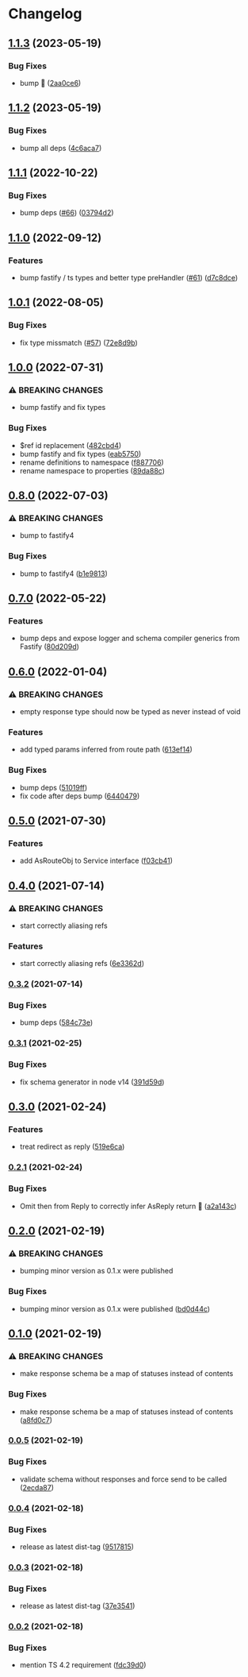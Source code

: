# Changelog

## [1.1.3](https://github.com/Coobaha/typed-fastify/compare/v1.1.2...v1.1.3) (2023-05-19)


### Bug Fixes

* bump 📸 ([2aa0ce6](https://github.com/Coobaha/typed-fastify/commit/2aa0ce641cf6fffa1d418715abf4c100f4965698))

## [1.1.2](https://github.com/Coobaha/typed-fastify/compare/v1.1.1...v1.1.2) (2023-05-19)


### Bug Fixes

* bump all deps ([4c6aca7](https://github.com/Coobaha/typed-fastify/commit/4c6aca7e0c0edcfc25b2e567005a45c0ed98d2b0))

## [1.1.1](https://github.com/Coobaha/typed-fastify/compare/v1.1.0...v1.1.1) (2022-10-22)


### Bug Fixes

* bump deps ([#66](https://github.com/Coobaha/typed-fastify/issues/66)) ([03794d2](https://github.com/Coobaha/typed-fastify/commit/03794d2e5e8eca914194dec58bb681e07faa4a04))

## [1.1.0](https://github.com/Coobaha/typed-fastify/compare/v1.0.1...v1.1.0) (2022-09-12)


### Features

* bump fastify / ts types and better type preHandler ([#61](https://github.com/Coobaha/typed-fastify/issues/61)) ([d7c8dce](https://github.com/Coobaha/typed-fastify/commit/d7c8dce5003f5b1d05819c819060b440c86a6613))

## [1.0.1](https://github.com/Coobaha/typed-fastify/compare/v1.0.0...v1.0.1) (2022-08-05)


### Bug Fixes

* fix type missmatch ([#57](https://github.com/Coobaha/typed-fastify/issues/57)) ([72e8d9b](https://github.com/Coobaha/typed-fastify/commit/72e8d9b61cad07ff3e39ced44b8b952ce6e5260c))

## [1.0.0](https://github.com/Coobaha/typed-fastify/compare/v0.8.0...v1.0.0) (2022-07-31)


### ⚠ BREAKING CHANGES

* bump fastify and fix types

### Bug Fixes

* $ref id replacement ([482cbd4](https://github.com/Coobaha/typed-fastify/commit/482cbd4c412f43df015ccb4b9bec09f0e15514eb))
* bump fastify and fix types ([eab5750](https://github.com/Coobaha/typed-fastify/commit/eab5750d1f30b8e1d414742fe314ff1f800d4b70))
* rename definitions to namespace ([f887706](https://github.com/Coobaha/typed-fastify/commit/f887706fed340a5943212984b7cdb0d7352f72a6))
* rename namespace to properties ([89da88c](https://github.com/Coobaha/typed-fastify/commit/89da88c49967eaa5c53db88b848f509e31ae172d))

## [0.8.0](https://github.com/Coobaha/typed-fastify/compare/v0.7.0...v0.8.0) (2022-07-03)


### ⚠ BREAKING CHANGES

* bump to fastify4

### Bug Fixes

* bump to fastify4 ([b1e9813](https://github.com/Coobaha/typed-fastify/commit/b1e98132abb660cc0bb7b0d0d905ef252f3b15d0))

## [0.7.0](https://github.com/Coobaha/typed-fastify/compare/v0.6.0...v0.7.0) (2022-05-22)


### Features

* bump deps and expose logger and schema compiler generics from Fastify ([80d209d](https://github.com/Coobaha/typed-fastify/commit/80d209dda1721ee4492a5eff5a05ac07fe76c7e6))

## [0.6.0](https://www.github.com/Coobaha/typed-fastify/compare/v0.5.0...v0.6.0) (2022-01-04)


### ⚠ BREAKING CHANGES

* empty response type should now be typed as never instead of void

### Features

* add typed params inferred from route path ([613ef14](https://www.github.com/Coobaha/typed-fastify/commit/613ef143f0a741be9456057c1a70877678184d2f))


### Bug Fixes

* bump deps ([51019ff](https://www.github.com/Coobaha/typed-fastify/commit/51019ffc1d57e362f3e07cc48bf3df8d50f0b742))
* fix code after deps bump ([6440479](https://www.github.com/Coobaha/typed-fastify/commit/64404796f3ba28a407e120e903398dac979d8e64))

## [0.5.0](https://www.github.com/Coobaha/typed-fastify/compare/v0.4.0...v0.5.0) (2021-07-30)


### Features

* add AsRouteObj to Service interface ([f03cb41](https://www.github.com/Coobaha/typed-fastify/commit/f03cb415042b75e43403430fd09f61ba96a821e4))

## [0.4.0](https://www.github.com/Coobaha/typed-fastify/compare/v0.3.2...v0.4.0) (2021-07-14)


### ⚠ BREAKING CHANGES

* start correctly aliasing refs

### Features

* start correctly aliasing refs ([6e3362d](https://www.github.com/Coobaha/typed-fastify/commit/6e3362db34819869f2a61aef4ebbad803f77b6f1))

### [0.3.2](https://www.github.com/Coobaha/typed-fastify/compare/v0.3.1...v0.3.2) (2021-07-14)


### Bug Fixes

* bump deps ([584c73e](https://www.github.com/Coobaha/typed-fastify/commit/584c73ec22311562aa025b8443043c37913506d7))

### [0.3.1](https://www.github.com/Coobaha/typed-fastify/compare/v0.3.0...v0.3.1) (2021-02-25)


### Bug Fixes

* fix schema generator in node v14 ([391d59d](https://www.github.com/Coobaha/typed-fastify/commit/391d59d8d9e29b079130a7a4c05040ae320d7c5a))

## [0.3.0](https://www.github.com/Coobaha/typed-fastify/compare/v0.2.1...v0.3.0) (2021-02-24)


### Features

* treat redirect as reply ([519e6ca](https://www.github.com/Coobaha/typed-fastify/commit/519e6cad45ba780c78f6c0938f75b032b6bf2da1))

### [0.2.1](https://www.github.com/Coobaha/typed-fastify/compare/v0.2.0...v0.2.1) (2021-02-24)


### Bug Fixes

* Omit then from Reply to correctly infer AsReply return 🎉 ([a2a143c](https://www.github.com/Coobaha/typed-fastify/commit/a2a143c2d0d9f0ff0dab8eefee49bd1e4380e048))

## [0.2.0](https://www.github.com/Coobaha/typed-fastify/compare/v0.1.0...v0.2.0) (2021-02-19)


### ⚠ BREAKING CHANGES

* bumping minor version as 0.1.x were published

### Bug Fixes

* bumping minor version as 0.1.x were published ([bd0d44c](https://www.github.com/Coobaha/typed-fastify/commit/bd0d44c339265c337c626e05aa5ec01db48b9ac6))

## [0.1.0](https://www.github.com/Coobaha/typed-fastify/compare/v0.0.5...v0.1.0) (2021-02-19)


### ⚠ BREAKING CHANGES

* make response schema be a map of statuses instead of contents

### Bug Fixes

* make response schema be a map of statuses instead of contents ([a8fd0c7](https://www.github.com/Coobaha/typed-fastify/commit/a8fd0c7e94505dfc33b8e51f4b39851d6ba7b0a4))

### [0.0.5](https://www.github.com/Coobaha/typed-fastify/compare/v0.0.4...v0.0.5) (2021-02-19)


### Bug Fixes

* validate schema without responses and force send to be called ([2ecda87](https://www.github.com/Coobaha/typed-fastify/commit/2ecda876484c21d1b23e7f0a520d4e015cad5eb9))

### [0.0.4](https://www.github.com/Coobaha/typed-fastify/compare/v0.0.3...v0.0.4) (2021-02-18)


### Bug Fixes

* release as latest dist-tag ([9517815](https://www.github.com/Coobaha/typed-fastify/commit/951781514813f1d64f213614c19edcefae29cd92))

### [0.0.3](https://www.github.com/Coobaha/typed-fastify/compare/v0.0.2...v0.0.3) (2021-02-18)


### Bug Fixes

* release as latest dist-tag ([37e3541](https://www.github.com/Coobaha/typed-fastify/commit/37e354104e77e932b815725b5bb3166520899d24))

### [0.0.2](https://www.github.com/Coobaha/typed-fastify/compare/v0.0.1...v0.0.2) (2021-02-18)


### Bug Fixes

* mention TS 4.2 requirement ([fdc39d0](https://www.github.com/Coobaha/typed-fastify/commit/fdc39d06e584393c941d00655cc5e485ae0dd970))
